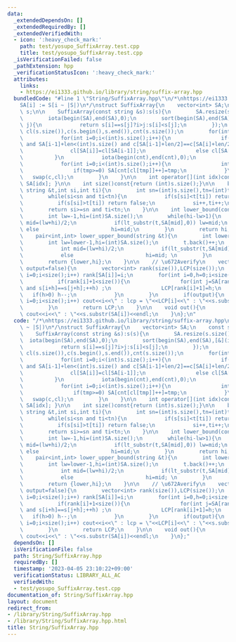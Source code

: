 ```yaml
---
data:
  _extendedDependsOn: []
  _extendedRequiredBy: []
  _extendedVerifiedWith:
  - icon: ':heavy_check_mark:'
    path: test/yosupo_SuffixArray.test.cpp
    title: test/yosupo_SuffixArray.test.cpp
  _isVerificationFailed: false
  _pathExtension: hpp
  _verificationStatusIcon: ':heavy_check_mark:'
  attributes:
    links:
    - https://ei1333.github.io/library/string/suffix-array.hpp
  bundledCode: "#line 1 \"String/SuffixArray.hpp\"\n/*\nhttps://ei1333.github.io/library/string/suffix-array.hpp\n\
    SA[i] := S[i ~ |S|)\n*/\nstruct SuffixArray{\n    vector<int> SA;\n    const string\
    \ s;\n\n    SuffixArray(const string &s):s(s){\n        SA.resize(s.size());\n\
    \        iota(begin(SA),end(SA),0);\n        sort(begin(SA),end(SA),[&](int i,int\
    \ j){\n            return s[i]==s[j]?i>j:s[i]<s[j];\n        });\n        vector<int>\
    \ cl(s.size()),c(s.begin(),s.end()),cnt(s.size());\n        for(int len=1;len<(int)s.size();len<<=1){\n\
    \            for(int i=0;i<(int)s.size();i++){\n                if(i>0 and c[SA[i-1]]==c[SA[i]]\
    \ and SA[i-1]+len<(int)s.size() and c[SA[i-1]+len/2]==c[SA[i]+len/2])\n      \
    \               cl[SA[i]]=cl[SA[i-1]];\n                else cl[SA[i]]=i;\n  \
    \          }\n            iota(begin(cnt),end(cnt),0);\n            copy(begin(SA),end(SA),begin(c));\n\
    \            for(int i=0;i<(int)s.size();i++){\n                int tmp=c[i]-len;\n\
    \                if(tmp>=0) SA[cnt[cl[tmp]]++]=tmp;\n            }\n         \
    \   swap(c,cl);\n        }\n    }\n\n    int operator[](int idx)const{ return\
    \ SA[idx]; }\n\n    int size()const{return (int)s.size();}\n\n    bool lt_substr(const\
    \ string &t,int si,int ti){\n        int sn=(int)s.size(),tn=(int)t.size();\n\
    \        while(si<sn and ti<tn){\n            if(s[si]<t[ti]) return true;\n \
    \           if(s[si]>t[ti]) return false;\n            si++,ti++;\n        }\n\
    \        return si>=sn and ti<tn;\n    }\n\n    int lower_bound(const string &t){\n\
    \        int lw=-1,hi=(int)SA.size();\n        while(hi-lw>1){\n            int\
    \ mid=(lw+hi)/2;\n            if(lt_substr(t,SA[mid],0)) lw=mid;\n           \
    \ else                       hi=mid;\n        }\n        return hi;\n    }\n\n\
    \    pair<int,int> lower_upper_bound(string &t){\n        int lower=lower_bound(t);\n\
    \        int lw=lower-1,hi=(int)SA.size();\n        t.back()++;\n        while(hi-lw>1){\n\
    \            int mid=(lw+hi)/2;\n            if(lt_substr(t,SA[mid],0)) lw=mid;\n\
    \            else                       hi=mid; \n        }\n        t.back()--;\n\
    \        return {lower,hi};\n    }\n\n    // \u672Averify\n    vector<int> LongestCommonPrefixArray(bool\
    \ output=false){\n        vector<int> rank(size()),LCP(size());\n        for(int\
    \ i=0;i<size();i++) rank[SA[i]]=i;\n        for(int i=0,h=0;i<size();i++){\n \
    \           if(rank[i]+1<size()){\n                for(int j=SA[rank[i]+1];max(i,j)+h<size()\
    \ and s[i+h]==s[j+h];++h) ;\n                LCP[rank[i]+1]=h;\n             \
    \   if(h>0) h--;\n            }\n        }\n        if(output){\n            for(int\
    \ i=0;i<size();i++) cout<<i<<\" : lcp = \"<<LCP[i]<<\" : \"<<s.substr(SA[i])<<endl;\n\
    \        }\n        return LCP;\n    }\n\n    void out(){\n        for(int i=0;i<size();i++)\
    \ cout<<i<<\" : \"<<s.substr(SA[i])<<endl;\n    }\n};\n"
  code: "/*\nhttps://ei1333.github.io/library/string/suffix-array.hpp\nSA[i] := S[i\
    \ ~ |S|)\n*/\nstruct SuffixArray{\n    vector<int> SA;\n    const string s;\n\n\
    \    SuffixArray(const string &s):s(s){\n        SA.resize(s.size());\n      \
    \  iota(begin(SA),end(SA),0);\n        sort(begin(SA),end(SA),[&](int i,int j){\n\
    \            return s[i]==s[j]?i>j:s[i]<s[j];\n        });\n        vector<int>\
    \ cl(s.size()),c(s.begin(),s.end()),cnt(s.size());\n        for(int len=1;len<(int)s.size();len<<=1){\n\
    \            for(int i=0;i<(int)s.size();i++){\n                if(i>0 and c[SA[i-1]]==c[SA[i]]\
    \ and SA[i-1]+len<(int)s.size() and c[SA[i-1]+len/2]==c[SA[i]+len/2])\n      \
    \               cl[SA[i]]=cl[SA[i-1]];\n                else cl[SA[i]]=i;\n  \
    \          }\n            iota(begin(cnt),end(cnt),0);\n            copy(begin(SA),end(SA),begin(c));\n\
    \            for(int i=0;i<(int)s.size();i++){\n                int tmp=c[i]-len;\n\
    \                if(tmp>=0) SA[cnt[cl[tmp]]++]=tmp;\n            }\n         \
    \   swap(c,cl);\n        }\n    }\n\n    int operator[](int idx)const{ return\
    \ SA[idx]; }\n\n    int size()const{return (int)s.size();}\n\n    bool lt_substr(const\
    \ string &t,int si,int ti){\n        int sn=(int)s.size(),tn=(int)t.size();\n\
    \        while(si<sn and ti<tn){\n            if(s[si]<t[ti]) return true;\n \
    \           if(s[si]>t[ti]) return false;\n            si++,ti++;\n        }\n\
    \        return si>=sn and ti<tn;\n    }\n\n    int lower_bound(const string &t){\n\
    \        int lw=-1,hi=(int)SA.size();\n        while(hi-lw>1){\n            int\
    \ mid=(lw+hi)/2;\n            if(lt_substr(t,SA[mid],0)) lw=mid;\n           \
    \ else                       hi=mid;\n        }\n        return hi;\n    }\n\n\
    \    pair<int,int> lower_upper_bound(string &t){\n        int lower=lower_bound(t);\n\
    \        int lw=lower-1,hi=(int)SA.size();\n        t.back()++;\n        while(hi-lw>1){\n\
    \            int mid=(lw+hi)/2;\n            if(lt_substr(t,SA[mid],0)) lw=mid;\n\
    \            else                       hi=mid; \n        }\n        t.back()--;\n\
    \        return {lower,hi};\n    }\n\n    // \u672Averify\n    vector<int> LongestCommonPrefixArray(bool\
    \ output=false){\n        vector<int> rank(size()),LCP(size());\n        for(int\
    \ i=0;i<size();i++) rank[SA[i]]=i;\n        for(int i=0,h=0;i<size();i++){\n \
    \           if(rank[i]+1<size()){\n                for(int j=SA[rank[i]+1];max(i,j)+h<size()\
    \ and s[i+h]==s[j+h];++h) ;\n                LCP[rank[i]+1]=h;\n             \
    \   if(h>0) h--;\n            }\n        }\n        if(output){\n            for(int\
    \ i=0;i<size();i++) cout<<i<<\" : lcp = \"<<LCP[i]<<\" : \"<<s.substr(SA[i])<<endl;\n\
    \        }\n        return LCP;\n    }\n\n    void out(){\n        for(int i=0;i<size();i++)\
    \ cout<<i<<\" : \"<<s.substr(SA[i])<<endl;\n    }\n};"
  dependsOn: []
  isVerificationFile: false
  path: String/SuffixArray.hpp
  requiredBy: []
  timestamp: '2023-04-05 23:10:22+09:00'
  verificationStatus: LIBRARY_ALL_AC
  verifiedWith:
  - test/yosupo_SuffixArray.test.cpp
documentation_of: String/SuffixArray.hpp
layout: document
redirect_from:
- /library/String/SuffixArray.hpp
- /library/String/SuffixArray.hpp.html
title: String/SuffixArray.hpp
---
```

